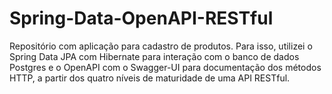 # Spring-Data-OpenAPI-RESTful
Repositório com aplicação para cadastro de produtos. Para isso, utilizei o Spring Data JPA com Hibernate para interação com o banco de dados Postgres e o OpenAPI com o Swagger-UI para documentação dos métodos HTTP, a partir dos quatro níveis de maturidade de uma API RESTful.
